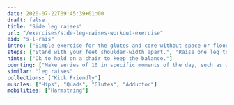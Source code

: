 ```yaml
---
date: 2020-07-22T09:45:39+01:00
draft: false
title: "Side leg raises"
url: "/exercises/side-leg-raises-workout-exercise"
eid: "s-l-rais"
intro: ["Simple exercise for the glutes and core without space or floor requisites.."]
steps: ["Stand with your feet shoulder-width apart.", "Raise one leg to the side, waist high, while inhaling.", "Hold the top position for one or two seconds.", "Bring the leg down slowly, exhaling.", "This is one rep."]
hints: ["Ok to hold on a chair to keep the balance."]
counting: ["Make series of 10 in specific moments of the day, such as when preparing to cook or turning the TV on.", "Define a 'legs weekend' with a goal which is a high number."]
similar: "leg raises"
collections: ["Kick Friendly"]
muscles: ["Hips", "Quads", "Glutes", "Adductor"]
mobilities: ["Harmstring"]
---
```

